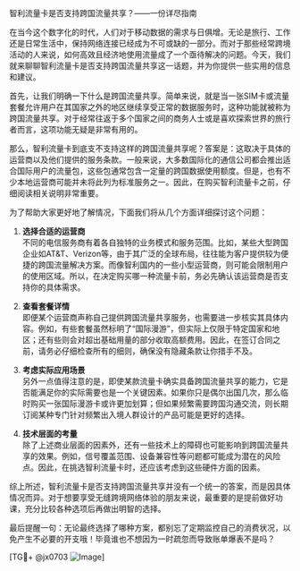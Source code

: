智利流量卡是否支持跨国流量共享？——一份详尽指南

在当今这个数字化的时代，人们对于移动数据的需求与日俱增。无论是旅行、工作还是日常生活中，保持网络连接已经成为不可或缺的一部分。而对于那些经常跨境活动的人来说，如何高效且经济地使用流量成了一个亟待解决的问题。今天，我们就来聊聊智利流量卡是否支持跨国流量共享这一话题，并为你提供一些实用的信息和建议。

首先，让我们明确一下什么是跨国流量共享。简单来说，就是当一张SIM卡或流量套餐允许用户在其国家之外的地区继续享受正常的数据服务时，这种功能就被称为跨国流量共享。对于经常往返于多个国家之间的商务人士或是喜欢探索世界的旅行者而言，这项功能无疑是非常有用的。

那么，智利流量卡到底支不支持这样的跨国流量共享呢？答案是：这取决于具体的运营商以及他们提供的服务条款。一般来说，大多数国际化的通信公司都会推出适合国际用户的流量包，这些包通常包含一定量的跨国数据使用额度。但是，也有不少本地运营商可能并未将此列为标准服务之一。因此，在购买智利流量卡之前，仔细阅读相关说明非常重要。

为了帮助大家更好地了解情况，下面我们将从几个方面详细探讨这个问题：

1. **选择合适的运营商**  
   不同的电信服务商有着各自独特的业务模式和服务范围。比如，某些大型跨国企业如AT&T、Verizon等，由于其广泛的全球布局，往往能为客户提供较为便捷的跨国流量解决方案。而像智利国内的一些小型运营商，则可能会限制用户的使用区域。所以，在决定购买哪一种流量卡前，务必先确认该运营商是否支持你的具体需求。

2. **查看套餐详情**  
   即便某个运营商声称自己提供跨国流量共享服务，也需要进一步核实其具体内容。例如，有些套餐虽然标明了“国际漫游”，但实际上仅限于特定国家和地区；还有些则会对超出基础用量的部分收取高额费用。因此，在签订合同之前，请务必仔细检查所有的细则，确保没有隐藏条款让你措手不及。

3. **考虑实际应用场景**  
   另外一点值得注意的是，即使某款流量卡确实具备跨国流量共享的能力，它是否能满足你的实际需要也是一个关键因素。如果你只是偶尔出国几次，那么临时购买一张国际漫游卡或许更加划算；但如果频繁需要跨国沟通交流，则长期订阅某种专门针对频繁出入境人群设计的产品可能是更好的选择。

4. **技术层面的考量**  
   除了上述商业层面的因素外，还有一些技术上的障碍也可能影响到跨国流量共享的效果。例如，信号覆盖范围、设备兼容性等问题都可能成为潜在的风险点。因此，在挑选智利流量卡时，还应该考虑到这些硬件方面的因素。

综上所述，智利流量卡是否支持跨国流量共享并没有一个统一的答案，而是因具体情况而异。对于想要享受无缝跨境网络体验的朋友来说，最重要的是提前做好功课，充分比较各种选项后再做出明智的选择。

最后提醒一句：无论最终选择了哪种方案，都别忘了定期监控自己的消费状况，以免产生不必要的开支哦！毕竟谁也不想因为一时疏忽而导致账单爆表不是吗？

[TG💪+ @jx0703 ![Image](https://github.com/user-attachments/assets/dbca1d08-cadb-493c-b0ec-ad6f7a83f270)]